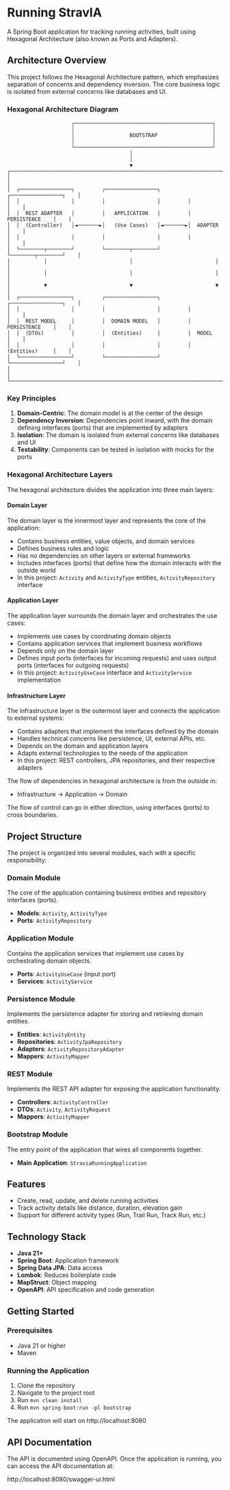 # Running StravIA

A Spring Boot application for tracking running activities, built using Hexagonal Architecture (also known as Ports and Adapters).

## Architecture Overview

This project follows the Hexagonal Architecture pattern, which emphasizes separation of concerns and dependency inversion. The core business logic is isolated from external concerns like databases and UI.

### Hexagonal Architecture Diagram

```
                     ┌─────────────────────────────────────────────┐
                     │                                             │
                     │                  BOOTSTRAP                  │
                     │                                             │
                     └─────────────────────────────────────────────┘
                                        │
                                        │
                                        ▼
┌─────────────────────────────────────────────────────────────────────────────────┐
│                                                                                 │
│  ┌─────────────────┐         ┌─────────────────┐         ┌─────────────────┐    │
│  │                 │         │                 │         │                 │    │
│  │  REST ADAPTER   │         │   APPLICATION   │         │  PERSISTENCE    │    │
│  │  (Controller)   │◄───────►│   (Use Cases)   │◄───────►│  ADAPTER        │    │
│  │                 │         │                 │         │                 │    │
│  └────────┬────────┘         └────────┬────────┘         └────────┬────────┘    │
│           │                           │                           │             │
│           │                           │                           │             │
│           ▼                           ▼                           ▼             │
│  ┌─────────────────┐         ┌─────────────────┐         ┌─────────────────┐    │
│  │                 │         │                 │         │                 │    │
│  │  REST MODEL     │         │  DOMAIN MODEL   │         │  PERSISTENCE    │    │
│  │  (DTOs)         │         │  (Entities)     │         │  MODEL          │    │
│  │                 │         │                 │         │  (Entities)     │    │
│  └─────────────────┘         └─────────────────┘         └─────────────────┘    │
│                                                                                 │
└─────────────────────────────────────────────────────────────────────────────────┘
```

### Key Principles

1. **Domain-Centric**: The domain model is at the center of the design
2. **Dependency Inversion**: Dependencies point inward, with the domain defining interfaces (ports) that are implemented by adapters
3. **Isolation**: The domain is isolated from external concerns like databases and UI
4. **Testability**: Components can be tested in isolation with mocks for the ports

### Hexagonal Architecture Layers

The hexagonal architecture divides the application into three main layers:

#### Domain Layer

The domain layer is the innermost layer and represents the core of the application:

- Contains business entities, value objects, and domain services
- Defines business rules and logic
- Has no dependencies on other layers or external frameworks
- Includes interfaces (ports) that define how the domain interacts with the outside world
- In this project: `Activity` and `ActivityType` entities, `ActivityRepository` interface

#### Application Layer

The application layer surrounds the domain layer and orchestrates the use cases:

- Implements use cases by coordinating domain objects
- Contains application services that implement business workflows
- Depends only on the domain layer
- Defines input ports (interfaces for incoming requests) and uses output ports (interfaces for outgoing requests)
- In this project: `ActivityUseCase` interface and `ActivityService` implementation

#### Infrastructure Layer

The infrastructure layer is the outermost layer and connects the application to external systems:

- Contains adapters that implement the interfaces defined by the domain
- Handles technical concerns like persistence, UI, external APIs, etc.
- Depends on the domain and application layers
- Adapts external technologies to the needs of the application
- In this project: REST controllers, JPA repositories, and their respective adapters

The flow of dependencies in hexagonal architecture is from the outside in:
- Infrastructure → Application → Domain

The flow of control can go in either direction, using interfaces (ports) to cross boundaries.

## Project Structure

The project is organized into several modules, each with a specific responsibility:

### Domain Module

The core of the application containing business entities and repository interfaces (ports).

- **Models**: `Activity`, `ActivityType`
- **Ports**: `ActivityRepository`

### Application Module

Contains the application services that implement use cases by orchestrating domain objects.

- **Ports**: `ActivityUseCase` (input port)
- **Services**: `ActivityService`

### Persistence Module

Implements the persistence adapter for storing and retrieving domain entities.

- **Entities**: `ActivityEntity`
- **Repositories**: `ActivityJpaRepository`
- **Adapters**: `ActivityRepositoryAdapter`
- **Mappers**: `ActivityMapper`

### REST Module

Implements the REST API adapter for exposing the application functionality.

- **Controllers**: `ActivityController`
- **DTOs**: `Activity`, `ActivityRequest`
- **Mappers**: `ActivityMapper`

### Bootstrap Module

The entry point of the application that wires all components together.

- **Main Application**: `StraviaRunningApplication`

## Features

- Create, read, update, and delete running activities
- Track activity details like distance, duration, elevation gain
- Support for different activity types (Run, Trail Run, Track Run, etc.)

## Technology Stack

- **Java 21+**
- **Spring Boot**: Application framework
- **Spring Data JPA**: Data access
- **Lombok**: Reduces boilerplate code
- **MapStruct**: Object mapping
- **OpenAPI**: API specification and code generation

## Getting Started

### Prerequisites

- Java 21 or higher
- Maven

### Running the Application

1. Clone the repository
2. Navigate to the project root
3. Run `mvn clean install`
4. Run `mvn spring-boot:run -pl bootstrap`

The application will start on http://localhost:8080

## API Documentation

The API is documented using OpenAPI. Once the application is running, you can access the API documentation at:

http://localhost:8080/swagger-ui.html
